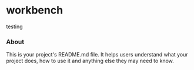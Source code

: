 workbench
=========

testing

### About

This is your project's README.md file. It helps users understand what your
project does, how to use it and anything else they may need to know.